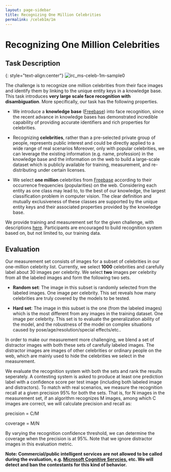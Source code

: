 ```yaml
---
layout: page-sidebar
title: Recognizing One Million Celebrities
permalink: /celeb1m/1m
---
```


# Recognizing One Million Celebrities 

## Task Description

{: style="text-align:center"}
![irc_ms-celeb-1m-sample0](../assets/FLTask_Anne2.png)

The challenge is to recognize one million celebrities from their face images and identify them by linking to the unique entity keys in a knowledge base. 
This task introduces **very large scale face recognition with disambiguation**. 
More specifically, our task has the following properties. 

* We introduce a **knowledge base** ([Freebase](https://en.wikipedia.org/wiki/Freebase)) into face recognition, since the recent advance in knowledge bases has demonstrated incredible capability
of providing accurate identifiers and rich properties for celebrities.

* Recognizing
**celebrities**, rather than a pre-selected private group of people, represents public
interest and could be directly applied to a wide range of real scenarios
Moreover, only with popular celebrities, we can leverage the existing information (e.g.
name, profession) in the knowledge base and the information on the web to build
a large-scale dataset which is publicly available for training, measurement, and
re-distributing under certain licenses. 

* We select **one million** celebrities from [Freebase](https://en.wikipedia.org/wiki/Freebase) according to their occurrence frequencies (popularities) on the web. 
Considering each entity as one class may lead to, to the best
of our knowledge, the largest classification problem in computer vision. The clear
definition and mutually exclusiveness of these classes are supported by the unique
entity keys and their associated properties provided by the knowledge base.

We provide training and measurement set for the given challenge, with descriptions [here](/celeb1m/dataset). 
Participants are encouraged to build recognition system based on, but not limited to, our training data. 


## Evaluation


Our measurement set consists
of images for a subset of celebrities in our one-million celebrity list.
Currently, we select **1000** celebrities and carefully label about 30 images per celebrity. 
We select **two** images per celebrity from all the labeled images and form the following two sets. 

* **Random set**:
The image in this subset is randomly selected from the labeled images. One
image per celebrity. This set reveals how many celebrities are truly covered
by the models to be tested.

* **Hard set**:
The image in this subset is the one (from the labeled images) which is
the most different from any images in the training dataset. One image per
celebrity. This set is to evaluate the generalization ability of the model, 
and the robustness of the model on complex situations caused by pose/age/resolution/special effects/etc.. 
 
In order to make our measurement more challenging, we blend a set of distractor
images with both these sets of carefully labeled images. The distractor images are
images of other celebrities or ordinary people on the web, which are mainly used
to hide the celebrities we select in the measurement.

We evaluate the recognition system with both the sets and rank the results seperately. 
A contesting system is asked to produce at least one prediction label with a confidence score per test image (including both labeled image and distractors). 
To match with real scenarios, we measure the recognition recall at a given precision 95% for both the sets. 
That is, for N images in the measurement set, if an algorithm recognizes M images, among which C images are correct, we will calculate precision and recall as:


precision = C/M

coverage = M/N

By varying the recognition confidence threshold, we can determine the coverage when the precision is at 95%. 
Note that we ignore distractor images in this evaluation metric. 

**Note: Commercial/public intelligent services are not allowed to be called during the evaluation, e.g. [Microsoft Cognitive Servcies](https://www.microsoft.com/cognitive-services), etc. We will detect and ban the contestants for this kind of behavior.**

